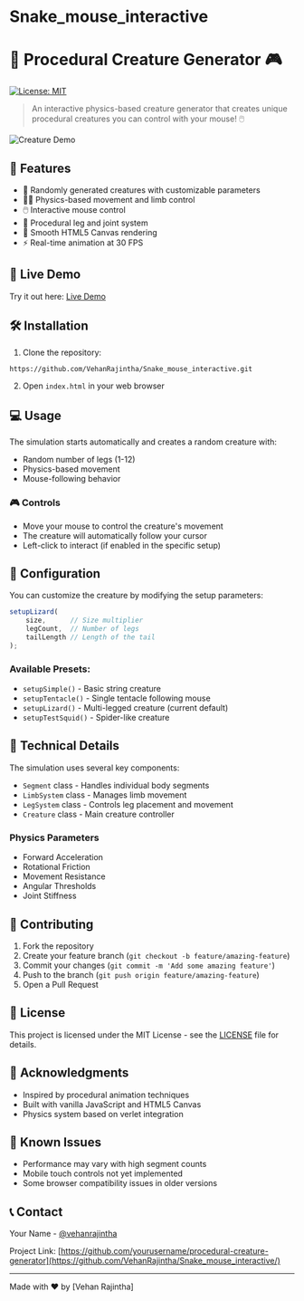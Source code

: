 # Snake_mouse_interactive

# 🦎 Procedural Creature Generator 🎮

[![License: MIT](https://img.shields.io/badge/License-MIT-yellow.svg)](https://opensource.org/licenses/MIT)

> An interactive physics-based creature generator that creates unique procedural creatures you can control with your mouse! 🖱️

![Creature Demo](https://i.imgur.com/your-demo-gif-here.gif)

## 🌟 Features

- 🎲 Randomly generated creatures with customizable parameters
- 🏃‍♂️ Physics-based movement and limb control
- 🖱️ Interactive mouse control
- 🦿 Procedural leg and joint system
- 🎨 Smooth HTML5 Canvas rendering
- ⚡ Real-time animation at 30 FPS

## 🚀 Live Demo

Try it out here: [Live Demo](your-demo-link-here)

## 🛠️ Installation

1. Clone the repository:
```bash
https://github.com/VehanRajintha/Snake_mouse_interactive.git
```

2. Open `index.html` in your web browser

## 💻 Usage

The simulation starts automatically and creates a random creature with:
- Random number of legs (1-12)
- Physics-based movement
- Mouse-following behavior

### 🎮 Controls

- Move your mouse to control the creature's movement
- The creature will automatically follow your cursor
- Left-click to interact (if enabled in the specific setup)

## 🔧 Configuration

You can customize the creature by modifying the setup parameters:

```javascript
setupLizard(
    size,      // Size multiplier
    legCount,  // Number of legs
    tailLength // Length of the tail
);
```

### Available Presets:

- `setupSimple()` - Basic string creature
- `setupTentacle()` - Single tentacle following mouse
- `setupLizard()` - Multi-legged creature (current default)
- `setupTestSquid()` - Spider-like creature

## 🧪 Technical Details

The simulation uses several key components:

- `Segment` class - Handles individual body segments
- `LimbSystem` class - Manages limb movement
- `LegSystem` class - Controls leg placement and movement
- `Creature` class - Main creature controller

### Physics Parameters

- Forward Acceleration
- Rotational Friction
- Movement Resistance
- Angular Thresholds
- Joint Stiffness

## 🤝 Contributing

1. Fork the repository
2. Create your feature branch (`git checkout -b feature/amazing-feature`)
3. Commit your changes (`git commit -m 'Add some amazing feature'`)
4. Push to the branch (`git push origin feature/amazing-feature`)
5. Open a Pull Request

## 📝 License

This project is licensed under the MIT License - see the [LICENSE](LICENSE) file for details.

## 🙏 Acknowledgments

- Inspired by procedural animation techniques
- Built with vanilla JavaScript and HTML5 Canvas
- Physics system based on verlet integration

## 🐛 Known Issues

- Performance may vary with high segment counts
- Mobile touch controls not yet implemented
- Some browser compatibility issues in older versions

## 📞 Contact

Your Name - [@vehanrajintha](https://www.linkedin.com/in/vehanrajintha/)

Project Link: [https://github.com/yourusername/procedural-creature-generator](https://github.com/VehanRajintha/Snake_mouse_interactive/)

---
Made with ❤️ by [Vehan Rajintha]
